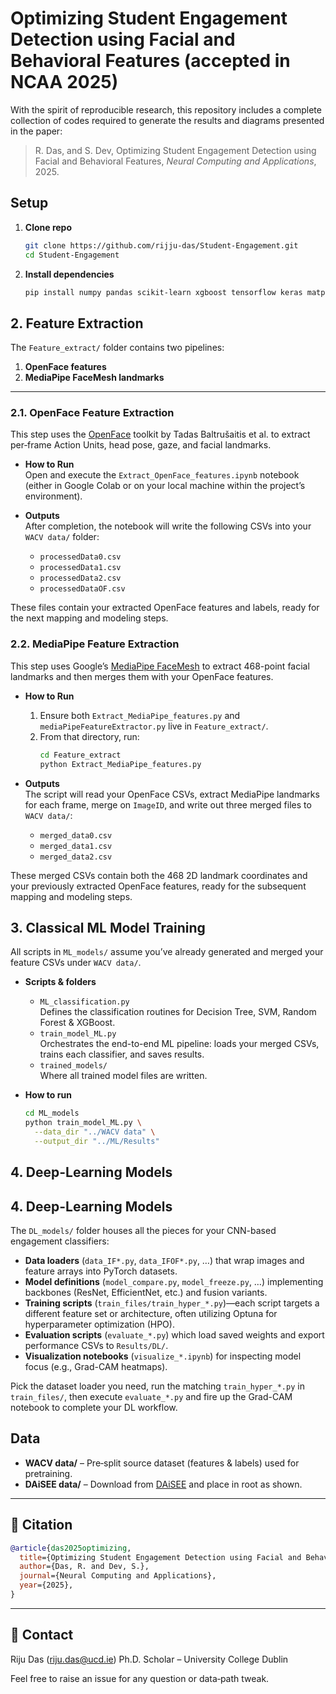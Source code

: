 # Optimizing Student Engagement Detection using Facial and Behavioral Features (accepted in NCAA 2025)

With the spirit of reproducible research, this repository includes a complete collection of codes required to generate the results and diagrams presented in the paper:

> R. Das, and S. Dev, Optimizing Student Engagement Detection using Facial and Behavioral Features, *Neural Computing and Applications*, 2025.




## Setup

1. **Clone repo**  
   ```bash
   git clone https://github.com/rijju-das/Student-Engagement.git
   cd Student-Engagement
   ```

2. **Install dependencies**

   ```bash
   pip install numpy pandas scikit-learn xgboost tensorflow keras matplotlib mediapipe torchviz
   ```

## 2. Feature Extraction

The `Feature_extract/` folder contains two pipelines:

1. **OpenFace features**  
2. **MediaPipe FaceMesh landmarks**

---

### 2.1. OpenFace Feature Extraction

This step uses the [OpenFace](https://github.com/TadasBaltrusaitis/OpenFace) toolkit by Tadas Baltrušaitis et al. to extract per‐frame Action Units, head pose, gaze, and facial landmarks.

- **How to Run**  
  Open and execute the `Extract_OpenFace_features.ipynb` notebook (either in Google Colab or on your local machine within the project’s environment).  

- **Outputs**  
  After completion, the notebook will write the following CSVs into your `WACV data/` folder:  
  - `processedData0.csv`  
  - `processedData1.csv`  
  - `processedData2.csv`  
  - `processedDataOF.csv`  

These files contain your extracted OpenFace features and labels, ready for the next mapping and modeling steps.  


### 2.2. MediaPipe Feature Extraction

This step uses Google’s [MediaPipe FaceMesh](https://github.com/google/mediapipe) to extract 468-point facial landmarks and then merges them with your OpenFace features.

- **How to Run**  
  1. Ensure both `Extract_MediaPipe_features.py` and `mediaPipeFeatureExtractor.py` live in `Feature_extract/`.  
  2. From that directory, run:
     ```bash
     cd Feature_extract
     python Extract_MediaPipe_features.py
     ```

- **Outputs**  
  The script will read your OpenFace CSVs, extract MediaPipe landmarks for each frame, merge on `ImageID`, and write out three merged files to `WACV data/`:
  - `merged_data0.csv`
  - `merged_data1.csv`
  - `merged_data2.csv`

These merged CSVs contain both the 468 2D landmark coordinates and your previously extracted OpenFace features, ready for the subsequent mapping and modeling steps.  


## 3. Classical ML Model Training

All scripts in `ML_models/` assume you’ve already generated and merged your feature CSVs under `WACV data/`.

- **Scripts & folders**  
  - `ML_classification.py`  
    Defines the classification routines for Decision Tree, SVM, Random Forest & XGBoost.  
  - `train_model_ML.py`  
    Orchestrates the end-to-end ML pipeline: loads your merged CSVs, trains each classifier, and saves results.  
  - `trained_models/`  
    Where all trained model files are written.

- **How to run**  
  ```bash
  cd ML_models
  python train_model_ML.py \
    --data_dir "../WACV data" \
    --output_dir "../ML/Results"


## 4. Deep-Learning Models

## 4. Deep-Learning Models

The `DL_models/` folder houses all the pieces for your CNN-based engagement classifiers:

- **Data loaders** (`data_IF*.py`, `data_IFOF*.py`, …) that wrap images and feature arrays into PyTorch datasets.  
- **Model definitions** (`model_compare.py`, `model_freeze.py`, …) implementing backbones (ResNet, EfficientNet, etc.) and fusion variants.  
- **Training scripts** (`train_files/train_hyper_*.py`)—each script targets a different feature set or architecture, often utilizing Optuna for hyperparameter optimization (HPO).  
- **Evaluation scripts** (`evaluate_*.py`) which load saved weights and export performance CSVs to `Results/DL/`.  
- **Visualization notebooks** (`visualize_*.ipynb`) for inspecting model focus (e.g., Grad-CAM heatmaps).

Pick the dataset loader you need, run the matching `train_hyper_*.py` in `train_files/`, then execute `evaluate_*.py` and fire up the Grad-CAM notebook to complete your DL workflow.  


## Data

* **WACV data/** – Pre‐split source dataset (features & labels) used for pretraining.
* **DAiSEE data/** – Download from [DAiSEE](https://sites.google.com/view/daisee/) and place in root as shown.

---

## 📖 Citation

```bibtex
@article{das2025optimizing,
  title={Optimizing Student Engagement Detection using Facial and Behavioral Features},
  author={Das, R. and Dev, S.},
  journal={Neural Computing and Applications},
  year={2025},
}
```

---

## 👤 Contact

Riju Das ([riju.das@ucd.ie](mailto:riju.das@ucd.ie))
Ph.D. Scholar – University College Dublin

Feel free to raise an issue for any question or data‐path tweak.
